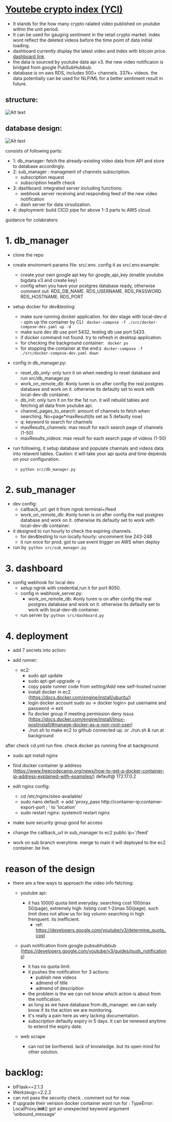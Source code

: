 #  [Youtebe crypto index (YCI)](http://13.41.65.150:8050)
- It stands for the how many crypto ralated video published on youtube within the unit period.
- It can be used for gauging sentiment in the retail crypto market. index wont reflect the deleted videos before the time point of data initial loading.
- dashboard currently display the latest video and index with bitcoin price. [dashboard link](http://13.41.65.150:8050).
- the data is sourced by youtube data api v3. the new video notificaion is bridged from google PubSubHubbub.
- database is on aws RDS, includes 500+ channels. 337k+ videos.
the data potentially can be used for NLP/ML for a better sentiment result in future.


## structure:
![Alt text](md_images/YCI.png)

## database design:
 ![Alt text](md_images/db.png)


consists of following parts: 
- 1: db_manager: fetch the already-existing video data from API and store to database accordingly.
- 2: sub_manager : managment of channels subscription. 
    - subscription request
    - subscription health check 
- 3: dashboard: integrated server including functions:
    - webhook server receiving and responding feed of the new video notification
    - dash server for data virsulization.
- 4: deployment: build CICD pipe for above 1-3 parts to AWS cloud.

guidance for colabrators:
# 1. db_manager 
- clone the repo
- create enviroment params file: src/.env. config it as src/.env.example:
    - create your own google api key for google_api_key (enable youtube bigdata v3 and create key)
    - config when you have your postgres database ready, otherwise comment out: RDS_DB_NAME. RDS_USERNAME. RDS_PASSWORD. RDS_HOSTNAME. RDS_PORT

- setup docker for dev&testing:  
    - make sure running docker application. for dev stage with local-dev-d    - spin up the container by CLI ``` docker-compose -f ./src/docker-compose-dev.yaml up -d```
    - make sure dev db use port 5432, testing db use port 5433.
    - if docker command not found. try to refresh in desktop application.
    - for checking the background container: ``` docker ps```
    - for stopping the container at the end:``` $ docker-compose -f ./src/docker-compose-dev.yaml down ```

- config in db_manager.py:
    - reset_db_only: only turn it on when needing to reset database and run src/db_manager.py
    - work_on_remote_db: #only turen is on after config the real postgres database and work on it. otherwise its defaulty set to work with local-dev-db container.
    - db_init: only turn it on for the 1st run. it will rebuild tables and fetching all data from youtube api.
    - channel_pages_to_search: amount of channels to fetch when searching. No=page*maxResult(its set as 5 defaulty now)
    - q: keyword to search for channels
    - maxResults_channels: max result for each search page of channels (1-50)
    - maxResults_videos: max result for each search page of videos (1-50)

- run following, it setup database and populate channals and videos data into relavent tables. Caution: it will take your api quota and time depends on your configuration.
    - ```python src/db_manager.py```

# 2. sub_manager
- dev config:
    - callback_url: get it from ngrok terminal+/feed
    - work_on_remote_db: #only turen is on after config the real postgres database and work on it. otherwise its defaulty set to work with local-dev-db container.
- it designed to run hourly to check the expiring channels.  
    - for dev&testing to run locally hourly: uncomment line 243-248 
    - it run once for prod. got to use event trigger on AWS when deploy
- run by :```python src/sub_manager.py``` 
# 3. dashboard
- config webhook for local dev
    - setup ngrok with credential,run it for port 8050. 
    - config in webhook_server.py:
        - work_on_remote_db: #only turen is on after config the real postgres database and work on it. otherwise its defaulty set to work with local-dev-db container.
    - run server by :```python src/dashboard.py``` 

# 4. deployment
- add 7 secrets into action:

- add runner:
    - ec2:
        - sudo apt update
        - sudo apt-get upgrade -y
        - copy paste runner code from setting/Add new self-hosted runner
        - install docker in ec2  (https://docs.docker.com/engine/install/ubuntu/)
        - login docker account sudo su -> docker login> put username and password -> exit
        - fix docker group if meeting permission deny issus (https://docs.docker.com/engine/install/linux-postinstall/#manage-docker-as-a-non-root-user)
        - ./run.sh to make ec2 to github connected up. or ./run.sh & run at background


after check cd.yml run fine. check docker ps running fine at background.
- sudo apt install nginx
- find docker container ip address (https://www.freecodecamp.org/news/how-to-get-a-docker-container-ip-address-explained-with-examples/) default@ 172.17.0.2
- edit nginx config:
    - cd /etc/nginx/sites-available/
    - sudo nano default -> add 'proxy_pass http://container-ip:container-export-port ; ' to 'location'
    - sudo restart nginx: systemctl restart nginx

- make sure security group good for access

- change the callback_url in sub_manager to ec2 public ip+'/feed'

- work on sub branch everytime. merge to main it will deployed to the ec2 container. be live.

# reason of the design
- there are a few ways to approach the video info fetching:
    - youtube api:
        - it has 10000 quota limit everyday. searching cost 100(max 50/page), extremely high. listing cost 1-2(max 50/page). such limit does not allow us for big volumn searching in high frenquent. its Inefficient.
            - ref: https://developers.google.com/youtube/v3/determine_quota_cost
    - push notification from google pubsubhubbub (https://developers.google.com/youtube/v3/guides/push_notifications)
        - it has no quota limit.
        - it pushes the notification for 3 actions: 
            - publish new videos
            - admend of title
            - admend of description
        - the problem is the we can not know which action is about from the notification.
        - as long as we have database from db_manager. we can eaily know if its the action we are monitoring.
        - it's really a pain here as very lacking documentation. 
        - subscription defaulty expiry in 5 days. it can be renewed anytime to extend the expiry date.
        
    - web scrape 
        - can not be borthered. lack of knowledge. but its open mind for other solution.

# backlog:
- blFlask==2.1.3
- Werkzeug==2.2.2 
- can not pass the security check . comment out for now. 
- if upgrade their verision docker container wont run for :
TypeError: LocalProxy.__init__() got an unexpected keyword argument 'unbound_message'
